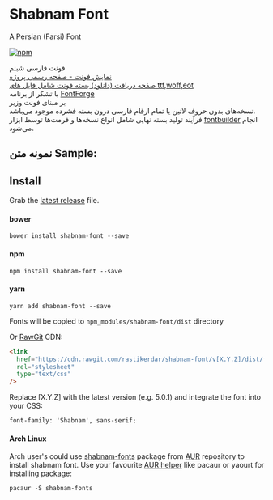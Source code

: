 # Shabnam Font

A Persian (Farsi) Font

[![npm](https://img.shields.io/npm/v/shabnam-font.svg)](https://www.npmjs.com/package/shabnam-font)

فونت فارسی شبنم  
[نمایش فونت - صفحه رسمی پروژه](https://rastikerdar.github.io/shabnam-font/)  
[صفحه دریافت (دانلود) بسته فونت شامل فایل های ttf,woff,eot](https://github.com/rastikerdar/shabnam-font/releases)  
با تشکر از برنامه [FontForge](https://fontforge.github.io)  
بر مبنای فونت [وزیر](https://rastikerdar.github.io/vazir-font)  
نسخه‌های بدون حروف لاتین یا تمام ارقام فارسی درون بسته فشرده موجود می‌باشد.  
فرآیند تولید بسته نهایی شامل انواع نسخه‌ها و فرمت‌ها توسط ابزار [fontbuilder](https://github.com/rastikerdar/fontbuilder) انجام می‌شود.

## نمونه متن Sample:


## Install

Grab the [latest release](https://github.com/rastikerdar/shabnam-font/releases/latest) file.

#### bower

```
bower install shabnam-font --save
```

#### npm

```
npm install shabnam-font --save
```

#### yarn

```
yarn add shabnam-font --save
```

Fonts will be copied to `npm_modules/shabnam-font/dist` directory

Or [RawGit](https://rawgit.com) CDN:

```html
<link
  href="https://cdn.rawgit.com/rastikerdar/shabnam-font/v[X.Y.Z]/dist/font-face.css"
  rel="stylesheet"
  type="text/css"
/>
```

Replace [X.Y.Z] with the latest version (e.g. 5.0.1) and integrate the font into your CSS:

```
font-family: 'Shabnam', sans-serif;
```

#### Arch Linux

Arch user's could use [shabnam-fonts](https://aur.archlinux.org/packages/shabnam-fonts/) package from [AUR](https://aur.archlinux.org/) repository to install shabnam font. Use your favourite [AUR helper](https://wiki.archlinux.org/index.php/AUR_helpers) like pacaur or yaourt for installing package:

```shell
pacaur -S shabnam-fonts
```
